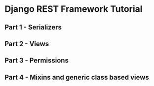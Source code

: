 # Django REST Framework Tutorial

## Part 1 - Serializers

## Part 2 - Views

## Part 3 - Permissions

## Part 4 - Mixins and generic class based views